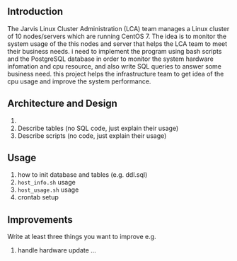## Introduction
The Jarvis Linux Cluster Administration (LCA) team manages a Linux cluster of 10 nodes/servers which are running CentOS 7. The idea is  to monitor the system usage of the this nodes and server that helps the LCA team to meet their business needs. i need to implement the program using bash scripts and the PostgreSQL database in order to monitor the system hardware infomation and cpu resource, and also write SQL queries to answer some business need. this project helps the infrastructure team to get idea of the cpu usage and improve the system performance. 

## Architecture and Design
1) 
2) Describe tables (no SQL code, just explain their usage)
3) Describe scripts (no code, just explain their usage)

## Usage
1) how to init database and tables (e.g. ddl.sql)
2) `host_info.sh` usage
3) `host_usage.sh` usage
4) crontab setup

## Improvements 
Write at least three things you want to improve 
e.g. 
1) handle hardware update 
...
